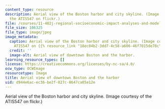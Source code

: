 ```yaml
---
content_type: resource
description: Aerial view of the Boston harbor and city skyline. (Image courtesy of
  the ATIS547 on flickr.)
file: /courses/11-482j-regional-socioeconomic-impact-analyses-and-modeling-fall-2008/d944e6acec36be2f827c8647ca05e12e_11-482jf08.jpg
file_size: 106325
file_type: image/jpeg
image_metadata:
  caption: Aerial view of the Boston harbor and city skyline. (Image courtesy of the
    ATIS547 on {{% resource_link "18ec84b2-3dd7-4c58-a606-46f7015de78c" "flickr" %}}.)
  credit: ''
  image-alt: Aerial view of downtown Boston and the harbor.
learning_resource_types: []
license: https://creativecommons.org/licenses/by-nc-sa/4.0/
ocw_type: OCWImage
resourcetype: Image
title: Aerial view of downtown Boston and the harbor
uid: d944e6ac-ec36-be2f-827c-8647ca05e12e
---
```

Aerial view of the Boston harbor and city skyline. (Image courtesy of the ATIS547 on flickr.)